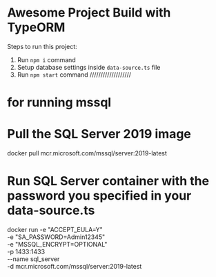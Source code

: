 # Awesome Project Build with TypeORM

Steps to run this project:

1. Run `npm i` command
2. Setup database settings inside `data-source.ts` file
3. Run `npm start` command
///////////////////
# for running mssql

# Pull the SQL Server 2019 image
docker pull mcr.microsoft.com/mssql/server:2019-latest

# Run SQL Server container with the password you specified in your data-source.ts
docker run -e "ACCEPT_EULA=Y" \
  -e "SA_PASSWORD=Admin12345" \
  -e "MSSQL_ENCRYPT=OPTIONAL" \
  -p 1433:1433 \
  --name sql_server \
  -d mcr.microsoft.com/mssql/server:2019-latest